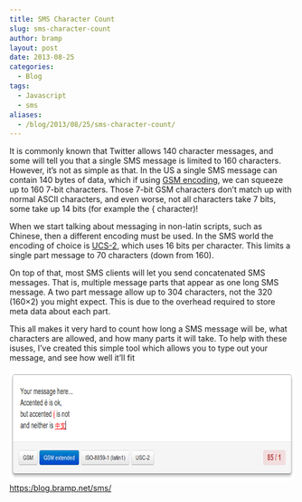 ```yaml
---
title: SMS Character Count
slug: sms-character-count
author: bramp
layout: post
date: 2013-08-25
categories:
  - Blog
tags:
  - Javascript
  - sms
aliases:
  - /blog/2013/08/25/sms-character-count/
---
```

It is commonly known that Twitter allows 140 character messages, and some will tell you that a single SMS message is limited to 160 characters. However, it&#8217;s not as simple as that. In the US a single SMS message can contain 140 bytes of data, which if using [GSM encoding][1], we can squeeze up to 160 7-bit characters. Those 7-bit GSM characters don&#8217;t match up with normal ASCII characters, and even worse, not all characters take 7 bits, some take up 14 bits (for example the { character)!

When we start talking about messaging in non-latin scripts, such as Chinese, then a different encoding must be used. In the SMS world the encoding of choice is [UCS-2][2], which uses 16 bits per character. This limits a single part message to 70 characters (down from 160).

On top of that, most SMS clients will let you send concatenated SMS messages. That is, multiple message parts that appear as one long SMS message. A two part message allow up to 304 characters, not the 320 (160&#215;2) you might expect. This is due to the overhead required to store meta data about each part.

This all makes it very hard to count how long a SMS message will be, what characters are allowed, and how many parts it will take. To help with these isuses, I&#8217;ve created this simple tool which allows you to type out your message, and see how well it&#8217;ll fit

<a href="https:/blog.bramp.net/sms/">
<img src="sms-count.png" alt="SMS Character Count" width="741" height="196" class="aligncenter" /><br />
https:/blog.bramp.net/sms/</a>

 [1]: http://en.wikipedia.org/wiki/GSM_03.38
 [2]: http://en.wikipedia.org/wiki/UTF-16
 
